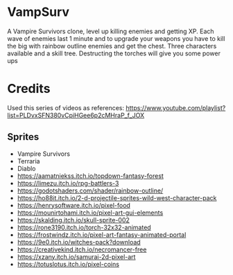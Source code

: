 # VampSurv
A Vampire Survivors clone, level up killing enemies and getting XP. Each wave of enemies last 1 minute and to upgrade your weapons you have to kill the big with rainbow outline enemies and get the chest. Three characters available and a skill tree. Destructing the torches will give you some power ups

# Credits
Used this series of videos as references: https://www.youtube.com/playlist?list=PLDvxSFN380vCpiHGee6p2cMHraP_f_JOX
## Sprites
- Vampire Survivors
- Terraria
- Diablo
- https://aamatniekss.itch.io/topdown-fantasy-forest
- https://limezu.itch.io/rpg-battlers-3
- https://godotshaders.com/shader/rainbow-outline/
- https://ho88it.itch.io/2-d-projectile-sprites-wild-west-character-pack
- https://henrysoftware.itch.io/pixel-food
- https://mounirtohami.itch.io/pixel-art-gui-elements
- https://skalding.itch.io/skull-sprite-002
- https://rone3190.itch.io/torch-32x32-animated
- https://frostwindz.itch.io/pixel-art-fantasy-animated-portal
- https://9e0.itch.io/witches-pack?download
- https://creativekind.itch.io/necromancer-free
- https://xzany.itch.io/samurai-2d-pixel-art
- https://totuslotus.itch.io/pixel-coins
